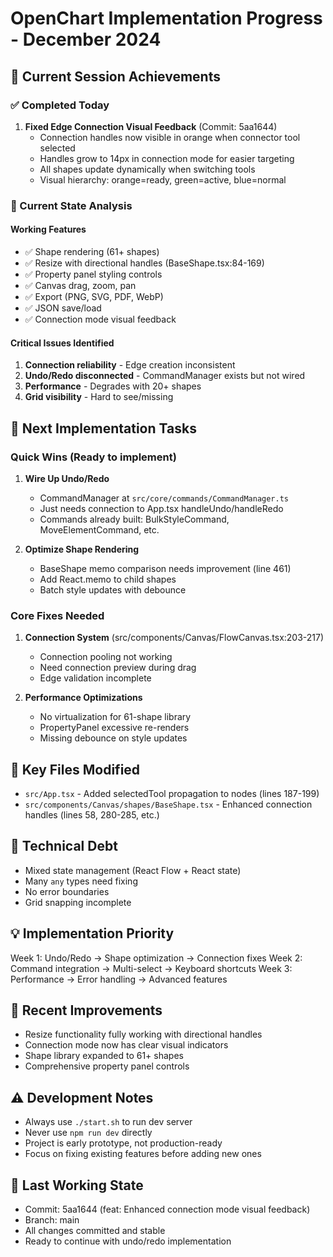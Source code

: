 # OpenChart Implementation Progress - December 2024

## 🎯 Current Session Achievements

### ✅ Completed Today
1. **Fixed Edge Connection Visual Feedback** (Commit: 5aa1644)
   - Connection handles now visible in orange when connector tool selected
   - Handles grow to 14px in connection mode for easier targeting
   - All shapes update dynamically when switching tools
   - Visual hierarchy: orange=ready, green=active, blue=normal

### 📍 Current State Analysis

#### Working Features
- ✅ Shape rendering (61+ shapes)
- ✅ Resize with directional handles (BaseShape.tsx:84-169)
- ✅ Property panel styling controls
- ✅ Canvas drag, zoom, pan
- ✅ Export (PNG, SVG, PDF, WebP)
- ✅ JSON save/load
- ✅ Connection mode visual feedback

#### Critical Issues Identified
1. **Connection reliability** - Edge creation inconsistent
2. **Undo/Redo disconnected** - CommandManager exists but not wired
3. **Performance** - Degrades with 20+ shapes
4. **Grid visibility** - Hard to see/missing

## 🚀 Next Implementation Tasks

### Quick Wins (Ready to implement)
1. **Wire Up Undo/Redo** 
   - CommandManager at `src/core/commands/CommandManager.ts`
   - Just needs connection to App.tsx handleUndo/handleRedo
   - Commands already built: BulkStyleCommand, MoveElementCommand, etc.

2. **Optimize Shape Rendering**
   - BaseShape memo comparison needs improvement (line 461)
   - Add React.memo to child shapes
   - Batch style updates with debounce

### Core Fixes Needed
1. **Connection System** (src/components/Canvas/FlowCanvas.tsx:203-217)
   - Connection pooling not working
   - Need connection preview during drag
   - Edge validation incomplete

2. **Performance Optimizations**
   - No virtualization for 61-shape library
   - PropertyPanel excessive re-renders
   - Missing debounce on style updates

## 📂 Key Files Modified
- `src/App.tsx` - Added selectedTool propagation to nodes (lines 187-199)
- `src/components/Canvas/shapes/BaseShape.tsx` - Enhanced connection handles (lines 58, 280-285, etc.)

## 🔧 Technical Debt
- Mixed state management (React Flow + React state)
- Many `any` types need fixing
- No error boundaries
- Grid snapping incomplete

## 💡 Implementation Priority
Week 1: Undo/Redo → Shape optimization → Connection fixes
Week 2: Command integration → Multi-select → Keyboard shortcuts
Week 3: Performance → Error handling → Advanced features

## 🎨 Recent Improvements
- Resize functionality fully working with directional handles
- Connection mode now has clear visual indicators
- Shape library expanded to 61+ shapes
- Comprehensive property panel controls

## ⚠️ Development Notes
- Always use `./start.sh` to run dev server
- Never use `npm run dev` directly
- Project is early prototype, not production-ready
- Focus on fixing existing features before adding new ones

## 🔄 Last Working State
- Commit: 5aa1644 (feat: Enhanced connection mode visual feedback)
- Branch: main
- All changes committed and stable
- Ready to continue with undo/redo implementation